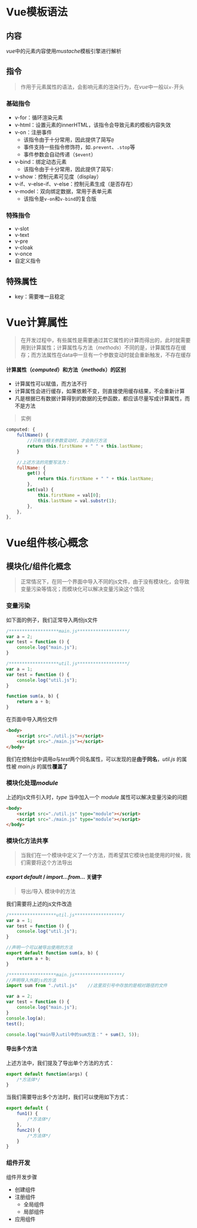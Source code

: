 # Vue模板语法

## 内容

*vue*中的元素内容使用*mustache*模板引擎进行解析



## 指令

> 作用于元素属性的语法，会影响元素的渲染行为，在*vue*中一般以`v-`开头

### 基础指令

- v-for：循环渲染元素
- v-html：设置元素的innerHTML，该指令会导致元素的模板内容失效
- v-on：注册事件
  - 该指令由于十分常用，因此提供了简写`@`
  - 事件支持一些指令修饰符，如`.prevent`、`.stop`等
  - 事件参数会自动传递（`$event`）
- v-bind：绑定动态元素
  - 该指令由于十分常用，因此提供了简写`:`
- v-show：控制元素可见度（display）
- v-if、v-else-if、v-else：控制元素生成（是否存在）
- v-model：双向绑定数据，常用于表单元素
  - 该指令是`v-on`和`v-bind`的复合版



### 特殊指令

- v-slot
- v-text
- v-pre
- v-cloak
- v-once
- 自定义指令



## 特殊属性

- key：需要唯一且稳定



# Vue计算属性

> 在开发过程中，有些属性是需要通过其它属性的计算而得出的，此时就需要用到计算属性；计算属性与方法（*methods*）不同的是，计算属性存在缓存；而方法属性在data中一旦有一个参数变动时就会重新触发，不存在缓存

#### 计算属性（*computed*）和方法（*methods*）的区别

- 计算属性可以赋值，而方法不行
- 计算属性会进行缓存，如果依赖不变，则直接使用缓存结果，不会重新计算
- 凡是根据已有数据计算得到的数据的无参函数，都应该尽量写成计算属性，而不是方法

> 实例

```javascript
computed: {
    fullName() {
        //只有当相关参数变动时，才会执行方法
        return this.firstName + " " + this.lastName;
    }

    //上述方法的完整写法为：
    fullName: {
        get() {
            return this.firstName + " " + this.lastName;
        },
        set(val) {
            this.firstName = val[0];
            this.lastName = val.substr(1);
        },
    },
},
```



# Vue组件核心概念

## 模块化/组件化概念

> 正常情况下，在同一个界面中导入不同的js文件，由于没有模块化，会导致变量污染等情况；而模块化可以解决变量污染这个情况

### 变量污染

如下面的例子，我们正常导入两份js文件

```javascript
/*******************main.js*******************/
var a = 2;
var test = function () {
    console.log("main.js");
}

/*******************util.js*******************/
var a = 1;
var test = function () {
    console.log("util.js");
}

function sum(a, b) {
    return a + b;
}
```

在页面中导入两份文件

```html
<body>
    <script src="./util.js"></script>
    <script src="./main.js"></script>
</body>
```

我们在控制台中调用*a*与*test*两个同名属性，可以发现的是**由于同名**，*util.js* 的属性被 *main.js* 的属性**覆盖了**



### 模块化处理*module*

上述的js文件引入时，*type* 当中加入一个 *module* 属性可以解决变量污染的问题

```html
<body>
    <script src="./util.js" type="module"></script>
    <script src="./main.js" type="module"></script>
</body>
```



### 模块化方法共享

> 当我们在一个模块中定义了一个方法，而希望其它模块也能使用的时候，我们需要将这个方法导出

#### *export default* / *import...from...* 关键字

> 导出/导入 模块中的方法

我们需要将上述的js文件改造

```javascript
/******************util.js******************/
var a = 1;
var test = function () {
    console.log("util.js");
}

//声明一个可以被导出使用的方法
export default function sum(a, b) {
    return a + b;
}

/******************main.js******************/
//声明导入外部js的方法
import sum from "./util.js"    //这里双引号中存放的是相对路径的文件

var a = 2;
var test = function () {
    console.log("main.js");
}
console.log(a);
test();

console.log("main导入util中的sum方法：" + sum(3, 5));
```

#### 导出多个方法

上述方法中，我们提及了导出单个方法的方式：

```javascript
export default function(args) {
    /*方法体*/
}
```

当我们需要导出多个方法时，我们可以使用如下方式：

```javascript
export default {
    fun1() {
        /*方法体*/
    },
    func2() {
        /*方法体*/
    }
}
```



### 组件开发

组件开发步骤

- 创建组件
- 注册组件
  - 全局组件
  - 局部组件
- 应用组件

